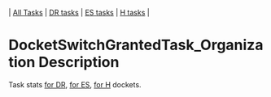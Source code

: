 | [All Tasks](../alltasks.md) | [DR tasks](../docs-DR/tasklist.md) | [ES tasks](../docs-ES/tasklist.md) | [H tasks](../docs-H/tasklist.md) |
# DocketSwitchGrantedTask_Organization Description

Task stats [for DR](../docs-DR/DocketSwitchGrantedTask_Organization.md), [for ES](../docs-ES/DocketSwitchGrantedTask_Organization.md), [for H](../docs-H/DocketSwitchGrantedTask_Organization.md) dockets.

